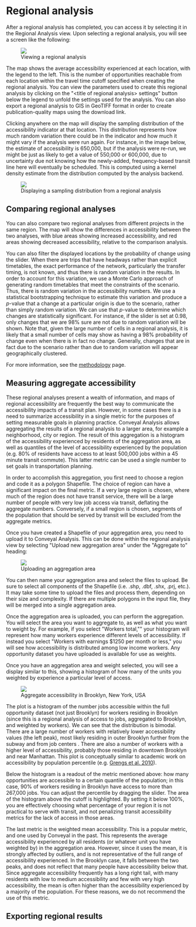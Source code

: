 # Regional analysis

After a regional analysis has completed, you can access it by selecting it in the Regional Analysis view. Upon selecting a regional analysis, you will see a screen like the following:

<figure>
  <img src="../img/regional.png" />
  <figcaption>Viewing a regional analysis</figcaption>
</figure>

The map shows the average accessibility experienced at each location, with the legend to the left. This is the number of opportunities reachable from each location within the travel time cutoff specified when creating the regional analysis. You can view the parameters used to create this regional analysis by clicking on the "&lt;title of regional analysis&gt; settings" button below the legend to unfold the settings used for the analysis. You can also export a regional analysis to GIS in GeoTIFF format in order to create publication-quality maps using the download link.

Clicking anywhere on the map will display the sampling distribution of the accessibility indicator at that location. This distribution represents how much random variation there could be in the indicator and how much it might vary if the analysis were run again. For instance, in the image below, the estimate of accessibility is 650,000, but if the analysis were re-run, we might be just as likely to get a value of 550,000 or 600,000, due to uncertainty due not knowing how the newly-added, frequency-based transit line here will eventually be scheduled. This is computed using a kernel density estimate from the distribution computed by the analysis backend.

<figure>
  <img src="../img/sampling-distribution.png" />
  <figcaption>Displaying a sampling distribution from a regional analysis</figcaption>
</figure>

## Comparing regional analyses

You can also compare two regional analyses from different projects in the same region. The map will show the differences in accessibility between the two analyses, with blue areas showing increased accessibility, and red areas showing decreased accessibility, relative to the comparison analysis.

You can also filter the displayed locations by the probability of change using the slider. When there are trips that have headways rather than explicit timetables, the exact performance of the network, particularly the transfer timing, is not known, and thus there is random variation in the results. In order to account for this variation, we use a Monte Carlo approach of generating random timetables that meet the constraints of the scenario. Thus, there is random variation in the accessibility numbers. We use a statistical bootstrapping technique to estimate this variation and produce a _p_-value that a change at a particular origin is due to the scenario, rather than simply random variation. We can use that _p_-value to determine which changes are statistically significant. For instance, if the slider is set at 0.98, only changes that we are 98% sure are not due to random variation will be shown. Note that, given the large number of cells in a regional analysis, it is likely that a small number of cells may show as having a 98% probability of change even when there is in fact no change. Generally, changes that are in fact due to the scenario rather than due to random variation will appear geographically clustered.

For more information, see the [methodology](/analysis/methodology) page.

## Measuring aggregate accessibility
These regional analyses present a wealth of information, and maps of regional accessibility are frequently the best way to communicate the accessibility impacts of a transit plan. However, in some cases there is a need to summarize accessibility in a single metric for the purposes of setting measurable goals in planning practice. Conveyal Analysis allows aggregating the results of a regional analysis to a larger area, for example a neighborhood, city or region. The result of this aggregation is a histogram of the accessibility experienced by residents of the aggregation area, as well as quantiles
of the level of accessibility experienced by the population (e.g. 80% of residents have access to at least 500,000 jobs within a 45 minute transit commute). This latter metric can be used a single number to set goals in transportation planning.

In order to accomplish this aggregation, you first need to choose a region and code it as a polygon Shapefile. The choice of region can have a significant impact on the final metric. If a very large region is chosen, where much of the region does not have transit service, there will be a large number of people with very low job access via transit, deflating the aggregate numbers. Conversely, if a small region is chosen, segments of the population that should be served by transit will be excluded from the aggregate metrics.

Once you have created a Shapefile of your aggregation area, you need to upload it to Conveyal Analysis.
This can be done within the regional analysis view by selecting "Upload new aggregation area" under
the "Aggregate to" heading:

<figure>
  <img src="../img/upload-aggregation-area.png" />
  <figcaption>Uploading an aggregation area</figcaption>
</figure>

You can then name your aggregation area and select the files to upload. Be sure to select all components of the Shapefile (i.e. .shp, .dbf, .shx, .prj, etc.). It may take some time to upload the files and process them, depending on their size and complexity. If there are multiple polygons in the input file, they will be merged into a single aggregation area.

Once the aggregation area is uploaded, you can perform the aggregation. You will select the area you want to aggregate to, as well as what you want to weight by. For example, if you select "Workers total,"" your histogram will represent how many workers experience different levels of accessibility. If instead you select "Workers with earnings $1250 per month or less," you will see how accessibility is distributed among low income workers. Any opportunity dataset you have uploaded is available for use as weights.

Once you have an aggregation area and weight selected, you will see a display similar to this, showing a histogram of how many of the units you weighted by experience a particular level of access.

<figure>
  <img src="../img/aggregate-accessibility.png" />
  <figcaption>Aggregate accessibility in Brooklyn, New York, USA</figcaption>
</figure>

The plot is a histogram of the number jobs accessible within the full opportunity dataset (not just Brooklyn) for workers residing in Brooklyn (since this is a regional analysis of access to jobs, aggregated to Brooklyn, and weighted by workers). We can see that the distribution is bimodal. There are a large number of workers with relatively lower accessibility values (the left peak),  most likely residing in outer Brooklyn further from the subway and from job centers . There are also  a number of workers with a higher level of accessibility, probably those residing in downtown Brooklyn  and near Manhattan. This plot is conceptually similar to academic work on accessibility by population percentile (e.g. [Grengs et al. 2010](http://journals.sagepub.com/doi/10.1177/0739456X10363278)).

Below the histogram is a readout of the metric mentioned above: how many opportunities are accessible to a certain quantile of the population; in this case, 90% of workers residing in Brooklyn have access to more than 267,000 jobs. You can adjust the percentile by dragging the slider. The area of the histogram above the cutoff is highlighted. By setting it below 100%, you are effectively choosing what percentage
of your region it is not practical to serve with transit, and not penalizing transit accessibility metrics for the lack of access in those areas.

The last metric is the weighted mean accessibility. This is a popular metric, and one used by Conveyal in the past. This represents the average accessibility experienced by all residents (or whatever unit you have weighted by) in the aggregation area. However, since it uses the mean, it is strongly affected  by outliers, and is not representative of the full range of accessibility experienced. In the Brooklyn case, it falls between the two peaks, and does not reflect that many people have accessibility below that. Since aggregate accessibility frequently has a long right tail, with many residents with low to medium accessibility and few with very high accessibility, the mean is often higher than the accessibility experienced by a majority of the population. For these reasons, we do not recommend the use of this metric.

## Exporting regional results
